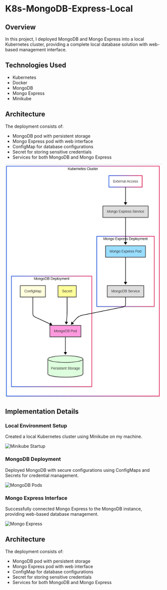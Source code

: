 # K8s-MongoDB-Express-Local

## Overview
In this project, I deployed MongoDB and Mongo Express into a local Kubernetes cluster, providing a complete local database solution with web-based management interface.

## Technologies Used
- Kubernetes
- Docker
- MongoDB
- Mongo Express
- Minikube

## Architecture
The deployment consists of:
- MongoDB pod with persistent storage
- Mongo Express pod with web interface
- ConfigMap for database configurations
- Secret for storing sensitive credentials
- Services for both MongoDB and Mongo Express

![Diagram](https://github.com/Princeton45/k8s-mongodb-express-local/blob/main/images/diagram.png)

## Implementation Details

### Local Environment Setup
Created a local Kubernetes cluster using Minikube on my machine.

![Minikube Startup](images/minikube-startup.png)

### MongoDB Deployment
Deployed MongoDB with secure configurations using ConfigMaps and Secrets for credential management.

![MongoDB Pods](images/mongodb-pods.png)

### Mongo Express Interface
Successfully connected Mongo Express to the MongoDB instance, providing web-based database management.

![Mongo Express](images/mongo-express.png)

## Architecture
The deployment consists of:
- MongoDB pod with persistent storage
- Mongo Express pod with web interface
- ConfigMap for database configurations
- Secret for storing sensitive credentials
- Services for both MongoDB and Mongo Express

